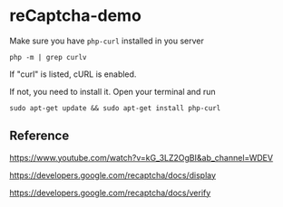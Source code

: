 # reCaptcha-demo

Make sure you have `php-curl` installed in you server
```
php -m | grep curlv
```
If "curl" is listed, cURL is enabled.

If not, you need to install it. Open your terminal and run
```
sudo apt-get update && sudo apt-get install php-curl
```

## Reference
https://www.youtube.com/watch?v=kG_3LZ2OgBI&ab_channel=WDEV

https://developers.google.com/recaptcha/docs/display

https://developers.google.com/recaptcha/docs/verify
